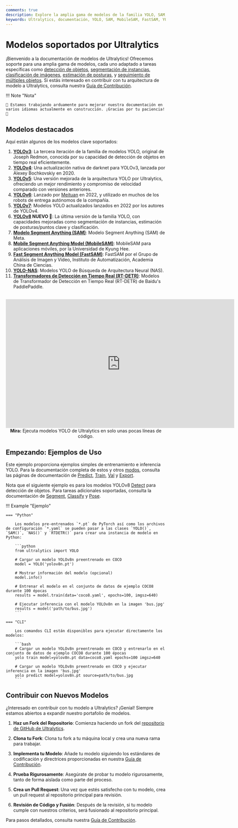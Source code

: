 ```yaml
---
comments: true
description: Explore la amplia gama de modelos de la familia YOLO, SAM, MobileSAM, FastSAM, YOLO-NAS y RT-DETR soportados por Ultralytics. Comienza con ejemplos para el uso tanto de CLI como de Python.
keywords: Ultralytics, documentación, YOLO, SAM, MobileSAM, FastSAM, YOLO-NAS, RT-DETR, modelos, arquitecturas, Python, CLI
---
```


# Modelos soportados por Ultralytics

¡Bienvenido a la documentación de modelos de Ultralytics! Ofrecemos soporte para una amplia gama de modelos, cada uno adaptado a tareas específicas como [detección de objetos](../tasks/detect.md), [segmentación de instancias](../tasks/segment.md), [clasificación de imágenes](../tasks/classify.md), [estimación de posturas](../tasks/pose.md), y [seguimiento de múltiples objetos](../modes/track.md). Si estás interesado en contribuir con tu arquitectura de modelo a Ultralytics, consulta nuestra [Guía de Contribución](../../help/contributing.md).

!!! Note "Nota"

    🚧 Estamos trabajando arduamente para mejorar nuestra documentación en varios idiomas actualmente en construcción. ¡Gracias por tu paciencia! 🙏

## Modelos destacados

Aquí están algunos de los modelos clave soportados:

1. **[YOLOv3](yolov3.md)**: La tercera iteración de la familia de modelos YOLO, original de Joseph Redmon, conocida por su capacidad de detección de objetos en tiempo real eficientemente.
2. **[YOLOv4](yolov4.md)**: Una actualización nativa de darknet para YOLOv3, lanzada por Alexey Bochkovskiy en 2020.
3. **[YOLOv5](yolov5.md)**: Una versión mejorada de la arquitectura YOLO por Ultralytics, ofreciendo un mejor rendimiento y compromiso de velocidad comparado con versiones anteriores.
4. **[YOLOv6](yolov6.md)**: Lanzado por [Meituan](https://about.meituan.com/) en 2022, y utilizado en muchos de los robots de entrega autónomos de la compañía.
5. **[YOLOv7](yolov7.md)**: Modelos YOLO actualizados lanzados en 2022 por los autores de YOLOv4.
6. **[YOLOv8](yolov8.md) NUEVO 🚀**: La última versión de la familia YOLO, con capacidades mejoradas como segmentación de instancias, estimación de posturas/puntos clave y clasificación.
7. **[Modelo Segment Anything (SAM)](sam.md)**: Modelo Segment Anything (SAM) de Meta.
8. **[Mobile Segment Anything Model (MobileSAM)](mobile-sam.md)**: MobileSAM para aplicaciones móviles, por la Universidad de Kyung Hee.
9. **[Fast Segment Anything Model (FastSAM)](fast-sam.md)**: FastSAM por el Grupo de Análisis de Imagen y Video, Instituto de Automatización, Academia China de Ciencias.
10. **[YOLO-NAS](yolo-nas.md)**: Modelos YOLO de Búsqueda de Arquitectura Neural (NAS).
11. **[Transformadores de Detección en Tiempo Real (RT-DETR)](rtdetr.md)**: Modelos de Transformador de Detección en Tiempo Real (RT-DETR) de Baidu's PaddlePaddle.

<p align="center">
  <br>
  <iframe width="720" height="405" src="https://www.youtube.com/embed/MWq1UxqTClU?si=nHAW-lYDzrz68jR0"
    title="Reproductor de video de YouTube" frameborder="0"
    allow="accelerometer; autoplay; clipboard-write; encrypted-media; gyroscope; picture-in-picture; web-share"
    allowfullscreen>
  </iframe>
  <br>
  <strong>Mira:</strong> Ejecuta modelos YOLO de Ultralytics en solo unas pocas líneas de código.
</p>

## Empezando: Ejemplos de Uso

Este ejemplo proporciona ejemplos simples de entrenamiento e inferencia YOLO. Para la documentación completa de estos y otros [modos](../modes/index.md), consulta las páginas de documentación de [Predict](../modes/predict.md), [Train](../modes/train.md), [Val](../modes/val.md) y [Export](../modes/export.md).

Nota que el siguiente ejemplo es para los modelos YOLOv8 [Detect](../tasks/detect.md) para detección de objetos. Para tareas adicionales soportadas, consulta la documentación de [Segment](../tasks/segment.md), [Classify](../tasks/classify.md) y [Pose](../tasks/pose.md).

!!! Example "Ejemplo"

    === "Python"

        Los modelos pre-entrenados `*.pt` de PyTorch así como los archivos de configuración `*.yaml` se pueden pasar a las clases `YOLO()`, `SAM()`, `NAS()` y `RTDETR()` para crear una instancia de modelo en Python:

        ```python
        from ultralytics import YOLO

        # Cargar un modelo YOLOv8n preentrenado en COCO
        model = YOLO('yolov8n.pt')

        # Mostrar información del modelo (opcional)
        model.info()

        # Entrenar el modelo en el conjunto de datos de ejemplo COCO8 durante 100 épocas
        results = model.train(data='coco8.yaml', epochs=100, imgsz=640)

        # Ejecutar inferencia con el modelo YOLOv8n en la imagen 'bus.jpg'
        results = model('path/to/bus.jpg')
        ```

    === "CLI"

        Los comandos CLI están disponibles para ejecutar directamente los modelos:

        ```bash
        # Cargar un modelo YOLOv8n preentrenado en COCO y entrenarlo en el conjunto de datos de ejemplo COCO8 durante 100 épocas
        yolo train model=yolov8n.pt data=coco8.yaml epochs=100 imgsz=640

        # Cargar un modelo YOLOv8n preentrenado en COCO y ejecutar inferencia en la imagen 'bus.jpg'
        yolo predict model=yolov8n.pt source=path/to/bus.jpg
        ```

## Contribuir con Nuevos Modelos

¿Interesado en contribuir con tu modelo a Ultralytics? ¡Genial! Siempre estamos abiertos a expandir nuestro portafolio de modelos.

1. **Haz un Fork del Repositorio**: Comienza haciendo un fork del [repositorio de GitHub de Ultralytics](https://github.com/ultralytics/ultralytics).

2. **Clona tu Fork**: Clona tu fork a tu máquina local y crea una nueva rama para trabajar.

3. **Implementa tu Modelo**: Añade tu modelo siguiendo los estándares de codificación y directrices proporcionadas en nuestra [Guía de Contribución](../../help/contributing.md).

4. **Prueba Rigurosamente**: Asegúrate de probar tu modelo rigurosamente, tanto de forma aislada como parte del proceso.

5. **Crea un Pull Request**: Una vez que estés satisfecho con tu modelo, crea un pull request al repositorio principal para revisión.

6. **Revisión de Código y Fusión**: Después de la revisión, si tu modelo cumple con nuestros criterios, será fusionado al repositorio principal.

Para pasos detallados, consulta nuestra [Guía de Contribución](../../help/contributing.md).
